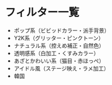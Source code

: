 # フィルター一覧

- ポップ系（ビビッドカラー・派手背景）
- Y2K系（グリッター・ピンクトーン）
- ナチュラル系（控えめ補正・自然色）
- 透明感系（白加工・くすみカラー）
- あざとかわいい系（猫目・赤ほっぺ）
- アイドル風（ステージ映え・ラメ加工）
- 韓国
